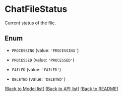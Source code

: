 # ChatFileStatus

Current status of the file.

## Enum

* `PROCESSING` (value: `'PROCESSING'`)

* `PROCESSED` (value: `'PROCESSED'`)

* `FAILED` (value: `'FAILED'`)

* `DELETED` (value: `'DELETED'`)

[[Back to Model list]](../README.md#documentation-for-models) [[Back to API list]](../README.md#documentation-for-api-endpoints) [[Back to README]](../README.md)


